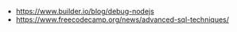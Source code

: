 - https://www.builder.io/blog/debug-nodejs
- https://www.freecodecamp.org/news/advanced-sql-techniques/
